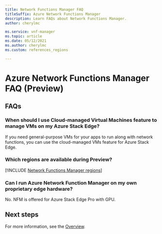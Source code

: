 ```yaml
---
title: Network Functions Manager FAQ
titleSuffix: Azure Network Functions Manager
description: Learn FAQs about Network Functions Manager.
author: cherylmc

ms.service: vnf-manager
ms.topic: article
ms.date: 05/12/2021
ms.author: cherylmc
ms.custom: references_regions

---
```

# Azure Network Functions Manager FAQ (Preview)

## FAQs

### When should I use Cloud-managed Virtual Machines feature to manage VMs on my Azure Stack Edge?

If you need general-purpose VMs for your apps to run along with network functions, you can use the cloud-managed VMs feature for Azure Stack Edge.

### Which regions are available during Preview?

[!INCLUDE [Network Functions Manager regions](../../includes/network-functions-manager-regions-include.md)]

### Can I run Azure Network Function Manager on my own proprietary edge hardware?

No. NFM is offered for Azure Stack Edge Pro with GPU.

## Next steps

For more information, see the [Overview](overview.md).
